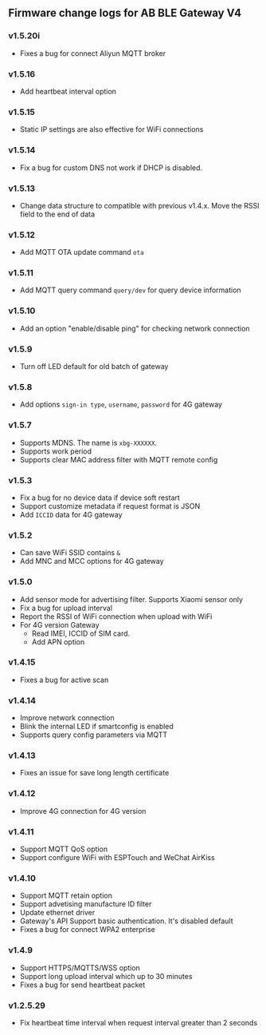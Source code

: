 ## Firmware change logs for AB BLE Gateway V4 

### v1.5.20i ###

* Fixes a bug for connect Aliyun MQTT broker

### v1.5.16 ###

* Add heartbeat interval option

### v1.5.15 ###

* Static IP settings are also effective for WiFi connections

### v1.5.14 ###

* Fix a bug for custom DNS not work if DHCP is disabled.

### v1.5.13 ###

* Change data structure to compatible with previous v1.4.x. Move the RSSI field to the end of data

### v1.5.12 ###

* Add MQTT OTA update command `ota`

### v1.5.11 ###

* Add MQTT query command `query/dev` for query device information

### v1.5.10 ###

* Add an option "enable/disable ping" for checking network connection

### v1.5.9 ###

* Turn off LED default for old batch of gateway

### v1.5.8 ###

* Add options `sign-in type`, `username`, `password` for 4G gateway

### v1.5.7 ###

* Supports MDNS. The name is `xbg-XXXXXX`. 
* Supports work period
* Supports clear MAC address filter with MQTT remote config

### v1.5.3 ###

* Fix a bug for no device data if device soft restart
* Support customize metadata if request format is JSON
* Add `ICCID` data for 4G gateway

### v1.5.2 ###

* Can save WiFi SSID contains `&`
* Add MNC and MCC options for 4G gateway

### v1.5.0 ###

* Add sensor mode for advertising filter. Supports Xiaomi sensor only
* Fix a bug for upload interval
* Report the RSSI of WiFi connection when upload with WiFi
* For 4G version Gateway
  * Read IMEI, ICCID of SIM card. 
  * Add APN option

### v1.4.15 ###

* Fixes a bug for active scan

### v1.4.14 ###

* Improve network connection
* Blink the internal LED if smartconfig is enabled
* Supports query config parameters via MQTT

### v1.4.13 ###

* Fixes an issue for save long length certificate

### v1.4.12 ###

* Improve 4G connection for 4G version

### v1.4.11 ###

* Support MQTT QoS option
* Support configure WiFi with ESPTouch and WeChat AirKiss

### v1.4.10 ###

* Support MQTT retain option
* Support advetising manufacture ID filter
* Update ethernet driver
* Gateway's API Support basic authentication. It's disabled default
* Fixes a bug for connect WPA2 enterprise

### v1.4.9 ###

* Support HTTPS/MQTTS/WSS option
* Support long upload interval which up to 30 minutes
* Fixes a bug for send heartbeat packet

### v1.2.5.29 ###

* Fix heartbeat time interval when request interval greater than 2 seconds
